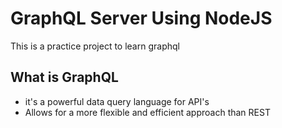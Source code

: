 # GraphQL Server Using NodeJS

This is a practice project to learn graphql

## What is GraphQL 

- it's a powerful data query language for API's  
- Allows for a more flexible and efficient approach than REST 

